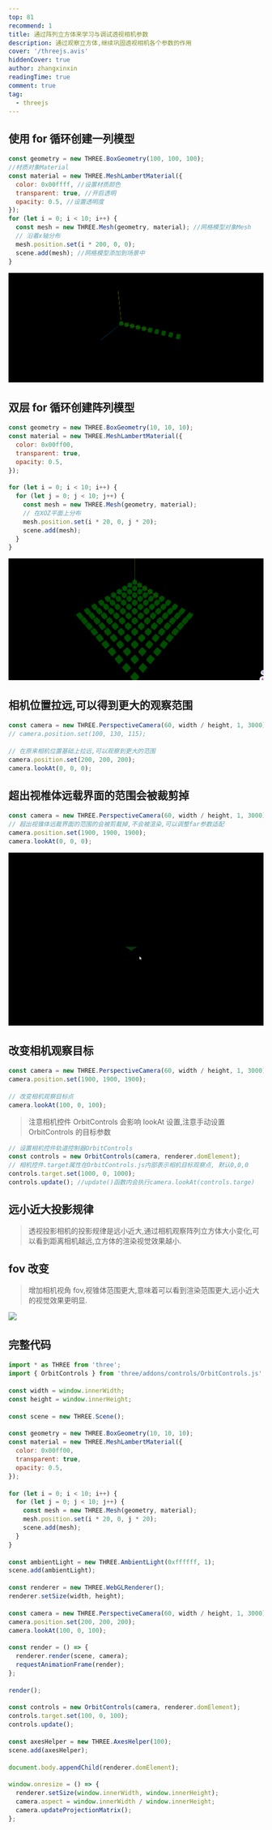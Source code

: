 ```yaml
---
top: 81
recommend: 1
title: 通过阵列立方体来学习与调试透视相机参数
description: 通过观察立方体,继续巩固透视相机各个参数的作用
cover: '/threejs.avis'
hiddenCover: true
author: zhangxinxin
readingTime: true
comment: true
tag:
  - threejs
---
```


## 使用 for 循环创建一列模型

```js
const geometry = new THREE.BoxGeometry(100, 100, 100);
//材质对象Material
const material = new THREE.MeshLambertMaterial({
  color: 0x00ffff, //设置材质颜色
  transparent: true, //开启透明
  opacity: 0.5, //设置透明度
});
for (let i = 0; i < 10; i++) {
  const mesh = new THREE.Mesh(geometry, material); //网格模型对象Mesh
  // 沿着x轴分布
  mesh.position.set(i * 200, 0, 0);
  scene.add(mesh); //网格模型添加到场景中
}
```

![](../../public/threejs/创建一列物体.png)

## 双层 for 循环创建阵列模型

```js
const geometry = new THREE.BoxGeometry(10, 10, 10);
const material = new THREE.MeshLambertMaterial({
  color: 0x00ff00,
  transparent: true,
  opacity: 0.5,
});

for (let i = 0; i < 10; i++) {
  for (let j = 0; j < 10; j++) {
    const mesh = new THREE.Mesh(geometry, material);
    // 在XOZ平面上分布
    mesh.position.set(i * 20, 0, j * 20);
    scene.add(mesh);
  }
}
```

![](../../public/threejs/列与行上都创建物体.png)

## 相机位置拉远,可以得到更大的观察范围

```js
const camera = new THREE.PerspectiveCamera(60, width / height, 1, 3000);
// camera.position.set(100, 130, 115);

// 在原来相机位置基础上拉远,可以观察到更大的范围
camera.position.set(200, 200, 200);
camera.lookAt(0, 0, 0);
```

## 超出视椎体远载界面的范围会被裁剪掉

```js
const camera = new THREE.PerspectiveCamera(60, width / height, 1, 3000);
// 超出视锥体远裁界面的范围的会被剪裁掉,不会被渲染,可以调整far参数适配
camera.position.set(1900, 1900, 1900);
camera.lookAt(0, 0, 0);
```

![](../../public/threejs/超出视椎体远载界面的范围会被裁剪掉.gif)

## 改变相机观察目标

```js
const camera = new THREE.PerspectiveCamera(60, width / height, 1, 3000);
camera.position.set(1900, 1900, 1900);

// 改变相机观察目标点
camera.lookAt(100, 0, 100);
```

> 注意相机控件 OrbitControls 会影响 lookAt 设置,注意手动设置 OrbitControls 的目标参数

```js
// 设置相机控件轨道控制器OrbitControls
const controls = new OrbitControls(camera, renderer.domElement);
// 相机控件.target属性在OrbitControls.js内部表示相机目标观察点, 默认0,0,0
controls.target.set(1000, 0, 1000);
controls.update(); //update()函数内会执行camera.lookAt(controls.targe)
```

## 远小近大投影规律

> 透视投影相机的投影规律是远小近大,通过相机观察阵列立方体大小变化,可以看到距离相机越远,立方体的渲染视觉效果越小.

## fov 改变

> 增加相机视角 fov,视锥体范围更大,意味着可以看到渲染范围更大,远小近大的视觉效果更明显.

![](../../public/threejs/改变fov.gif)

## 完整代码

```js
import * as THREE from 'three';
import { OrbitControls } from 'three/addons/controls/OrbitControls.js';

const width = window.innerWidth;
const height = window.innerHeight;

const scene = new THREE.Scene();

const geometry = new THREE.BoxGeometry(10, 10, 10);
const material = new THREE.MeshLambertMaterial({
  color: 0x00ff00,
  transparent: true,
  opacity: 0.5,
});

for (let i = 0; i < 10; i++) {
  for (let j = 0; j < 10; j++) {
    const mesh = new THREE.Mesh(geometry, material);
    mesh.position.set(i * 20, 0, j * 20);
    scene.add(mesh);
  }
}

const ambientLight = new THREE.AmbientLight(0xffffff, 1);
scene.add(ambientLight);

const renderer = new THREE.WebGLRenderer();
renderer.setSize(width, height);

const camera = new THREE.PerspectiveCamera(60, width / height, 1, 3000);
camera.position.set(200, 200, 200);
camera.lookAt(100, 0, 100);

const render = () => {
  renderer.render(scene, camera);
  requestAnimationFrame(render);
};

render();

const controls = new OrbitControls(camera, renderer.domElement);
controls.target.set(100, 0, 100);
controls.update();

const axesHelper = new THREE.AxesHelper(100);
scene.add(axesHelper);

document.body.appendChild(renderer.domElement);

window.onresize = () => {
  renderer.setSize(window.innerWidth, window.innerHeight);
  camera.aspect = window.innerWidth / window.innerHeight;
  camera.updateProjectionMatrix();
};
```
